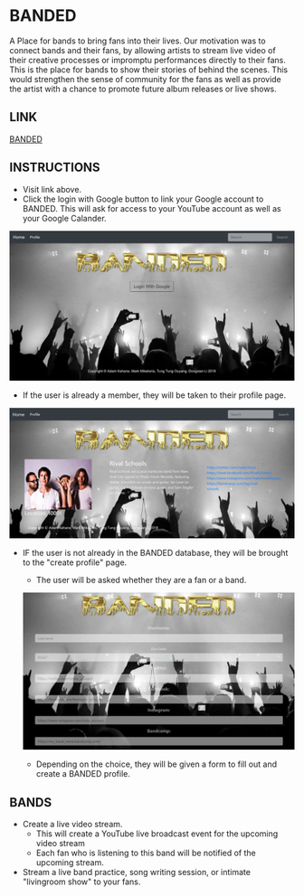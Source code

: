 # BANDED
A Place for bands to bring fans into their lives.
Our motivation was to connect bands and their fans, by allowing artists to stream live video of their creative processes or impromptu performances directly to their fans. This is the place for bands to show their stories of behind the scenes.
This would strengthen the sense of community for the fans as well as provide the artist with a chance to promote future album releases or live shows.


## LINK
[BANDED](https://banded.herokuapp.com/ "BANDED")

## INSTRUCTIONS
  * Visit link above.
  * Click the login with Google button to link your Google account to BANDED. This will ask for access to your YouTube account as well as     your Google Calander.
  
  ![image showing heroku deployment](public/assets/images/login.png)
  
  * If the user is already a member, they will be taken to their profile page.
  
  ![image showing heroku deployment](public/assets/images/banded.PNG)
  
  * IF the user is not already in the BANDED database, they will be brought to the "create profile" page.
    * The user will be asked whether they are a fan or a band.
    
    ![image showing heroku deployment](public/assets/images/banded_form.PNG)
    
    * Depending on the choice, they will be given a form to fill out and create a BANDED profile.
    
   

## BANDS
  * Create a live video stream.
    * This will create a YouTube live broadcast event for the upcoming video stream
    * Each fan who is listening to this band will be notified of the upcoming stream.
  * Stream a live band practice, song writing session, or intimate "livingroom show" to your fans.
